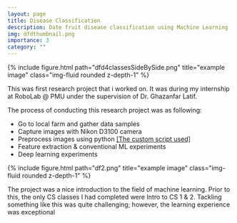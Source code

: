 ```yaml
---
layout: page
title: Disease Classification
description: Date fruit disease classification using Machine Learning
img: dfdthumbnail.png
importance: 3
category: ""
---
```


<div class="row">
    <div class="col-sm mt-3 mt-md-0">
        {% include figure.html path="dfd4classesSideBySide.png" title="example image" class="img-fluid rounded z-depth-1" %}
    </div>
</div>

This was first research project that i worked on. It was during my internship at RoboLab @ PMU under the supervision of Dr. Ghazanfar Latif.

The process of conducting this research project was as following:

- Go to local farm and gather data samples
- Capture images with Nikon D3100 camera
- Preprocess images using python [[The custom script used]](https://github.com/KhalidAlnujaidi/Region-of-interest-Extractor)
- Feature extraction & conventional ML experiments
- Deep learning experiments

<div class="row">
    <div class="col-sm-6 mt-3 mt-md-0">
        {% include figure.html path="df2.png" title="example image" class="img-fluid rounded z-depth-1" %}
    </div>
    <div class="col-sm-6 mt-3 mt-md-0">
        <p>The project was a nice introduction to the field of machine learning. Prior to this, the only CS classes I had completed were Intro to CS 1 & 2. Tackling something like this was quite challenging; however, the learning experience was exceptional</p>
    </div>
</div>

